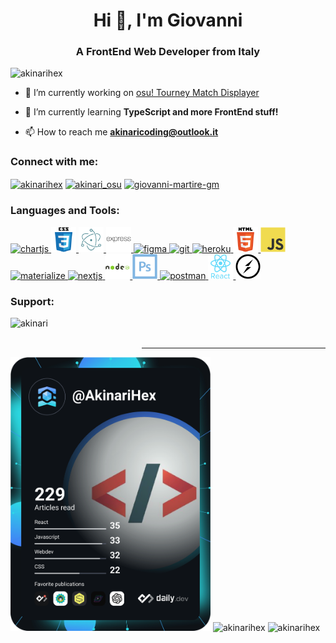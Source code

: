 <h1 align="center">Hi 👋, I'm Giovanni</h1>
<h3 align="center">A FrontEnd Web Developer from Italy</h3>

<p align="left"> <img src="https://komarev.com/ghpvc/?username=akinarihex&label=Profile%20views&color=0e75b6&style=flat" alt="akinarihex" /> </p>

- 🔭 I’m currently working on [osu! Tourney Match Displayer](https://otmd.app)

- 🌱 I’m currently learning **TypeScript and more FrontEnd stuff!**

- 📫 How to reach me **akinaricoding@outlook.it**

<h3 align="left">Connect with me:</h3>
<p align="left">
<a href="https://dev.to/akinarihex" target="blank"><img align="center" src="https://raw.githubusercontent.com/rahuldkjain/github-profile-readme-generator/master/src/images/icons/Social/devto.svg" alt="akinarihex" height="30" width="40" /></a>
<a href="https://twitter.com/akinari_osu" target="blank"><img align="center" src="https://raw.githubusercontent.com/rahuldkjain/github-profile-readme-generator/master/src/images/icons/Social/twitter.svg" alt="akinari_osu" height="30" width="40" /></a>
<a href="https://linkedin.com/in/giovanni-martire-gm" target="blank"><img align="center" src="https://raw.githubusercontent.com/rahuldkjain/github-profile-readme-generator/master/src/images/icons/Social/linked-in-alt.svg" alt="giovanni-martire-gm" height="30" width="40" /></a>
</p>

<h3 align="left">Languages and Tools:</h3>
<p align="left"> <a href="https://www.chartjs.org" target="_blank" rel="noreferrer"> <img src="https://www.chartjs.org/media/logo-title.svg" alt="chartjs" width="40" height="40"/> </a> <a href="https://www.w3schools.com/css/" target="_blank" rel="noreferrer"> <img src="https://raw.githubusercontent.com/devicons/devicon/master/icons/css3/css3-original-wordmark.svg" alt="css3" width="40" height="40"/> </a> <a href="https://www.electronjs.org" target="_blank" rel="noreferrer"> <img src="https://raw.githubusercontent.com/devicons/devicon/master/icons/electron/electron-original.svg" alt="electron" width="40" height="40"/> </a> <a href="https://expressjs.com" target="_blank" rel="noreferrer"> <img src="https://raw.githubusercontent.com/devicons/devicon/master/icons/express/express-original-wordmark.svg" alt="express" width="40" height="40"/> </a> <a href="https://www.figma.com/" target="_blank" rel="noreferrer"> <img src="https://www.vectorlogo.zone/logos/figma/figma-icon.svg" alt="figma" width="40" height="40"/> </a> <a href="https://git-scm.com/" target="_blank" rel="noreferrer"> <img src="https://www.vectorlogo.zone/logos/git-scm/git-scm-icon.svg" alt="git" width="40" height="40"/> </a> <a href="https://heroku.com" target="_blank" rel="noreferrer"> <img src="https://www.vectorlogo.zone/logos/heroku/heroku-icon.svg" alt="heroku" width="40" height="40"/> </a> <a href="https://www.w3.org/html/" target="_blank" rel="noreferrer"> <img src="https://raw.githubusercontent.com/devicons/devicon/master/icons/html5/html5-original-wordmark.svg" alt="html5" width="40" height="40"/> </a> <a href="https://developer.mozilla.org/en-US/docs/Web/JavaScript" target="_blank" rel="noreferrer"> <img src="https://raw.githubusercontent.com/devicons/devicon/master/icons/javascript/javascript-original.svg" alt="javascript" width="40" height="40"/> </a> <a href="https://materializecss.com/" target="_blank" rel="noreferrer"> <img src="https://raw.githubusercontent.com/prplx/svg-logos/5585531d45d294869c4eaab4d7cf2e9c167710a9/svg/materialize.svg" alt="materialize" width="40" height="40"/> </a> <a href="https://nextjs.org/" target="_blank" rel="noreferrer"> <img src="https://cdn.worldvectorlogo.com/logos/nextjs-2.svg" alt="nextjs" width="40" height="40"/> </a> <a href="https://nodejs.org" target="_blank" rel="noreferrer"> <img src="https://raw.githubusercontent.com/devicons/devicon/master/icons/nodejs/nodejs-original-wordmark.svg" alt="nodejs" width="40" height="40"/> </a> <a href="https://www.photoshop.com/en" target="_blank" rel="noreferrer"> <img src="https://raw.githubusercontent.com/devicons/devicon/master/icons/photoshop/photoshop-line.svg" alt="photoshop" width="40" height="40"/> </a> <a href="https://postman.com" target="_blank" rel="noreferrer"> <img src="https://www.vectorlogo.zone/logos/getpostman/getpostman-icon.svg" alt="postman" width="40" height="40"/> </a> <a href="https://reactjs.org/" target="_blank" rel="noreferrer"> <img src="https://raw.githubusercontent.com/devicons/devicon/master/icons/react/react-original-wordmark.svg" alt="react" width="40" height="40"/> </a> <a href="https://socket.io/" target="_blank" rel="noreferrer"> <img src="https://raw.githubusercontent.com/github/explore/main/topics/socket-io/socket-io.png" alt="react" width="40" height="40"/> </a> </p>

<h3 align="left">Support:</h3>
<p><a href="https://ko-fi.com/akinari"> <img align="left" src="https://cdn.ko-fi.com/cdn/kofi3.png?v=3" height="50" width="210" alt="akinari" /></a></p><br><br>

---

<a href="https://app.daily.dev/AkinariHex"><img src="https://github.com/AkinariHex/AkinariHex/blob/master/devcard.svg" width="320" alt="Akinari's Dev Card"/></a>
<img src="https://github-readme-stats.vercel.app/api?username=akinarihex&show_icons=true&locale=en" alt="akinarihex" />
<img src="https://github-readme-stats.vercel.app/api/top-langs?username=akinarihex&show_icons=true&locale=en&layout=compact" alt="akinarihex" />
